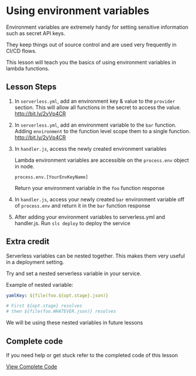 # Using environment variables

Environment variables are extremely handy for setting sensitive information such as secret API keys.

They keep things out of source control and are used very frequently in CI/CD flows.

This lesson will teach you the basics of using environment variables in lambda functions.

## Lesson Steps

1. In `serverless.yml`, add an environment key & value to the `provider` section. This will allow all functions in the secret to access the value. http://bit.ly/2yVp4CR

2. In `serverless.yml`, add an environment variable to the `bar` function. Adding `environment` to the function level scope them to a single function. http://bit.ly/2yVp4CR

3. In `handler.js`, access the newly created environment variables

    Lambda environment variables are accessible on the `process.env` object in node.

    `process.env.[YourEnvKeyName]`

    Return your environment variable in the `foo` function response

4. In `handler.js`, access your newly created `bar` environment variable off of `process.env` and return it in the `bar` function response

5. After adding your environment variables to serverless.yml and handler.js.
Run `sls deploy` to deploy the service


## Extra credit

Serverless variables can be nested together. This makes them very useful in a deployment setting.

Try and set a nested serverless variable in your service.

Example of nested variable:

```yml
yamlKey: ${file(foo.${opt.stage}.json)}

# First ${opt.stage} resolves
# then ${file(foo.WHATEVER.json)} resolves
```

We will be using these nested variables in future lessons


## Complete code

If you need help or get stuck refer to the completed code of this lesson

[View Complete Code](https://github.com/DavidWells/serverless-workshop/tree/master/lessons-code-complete/core-concepts/4-using-env-vars)
